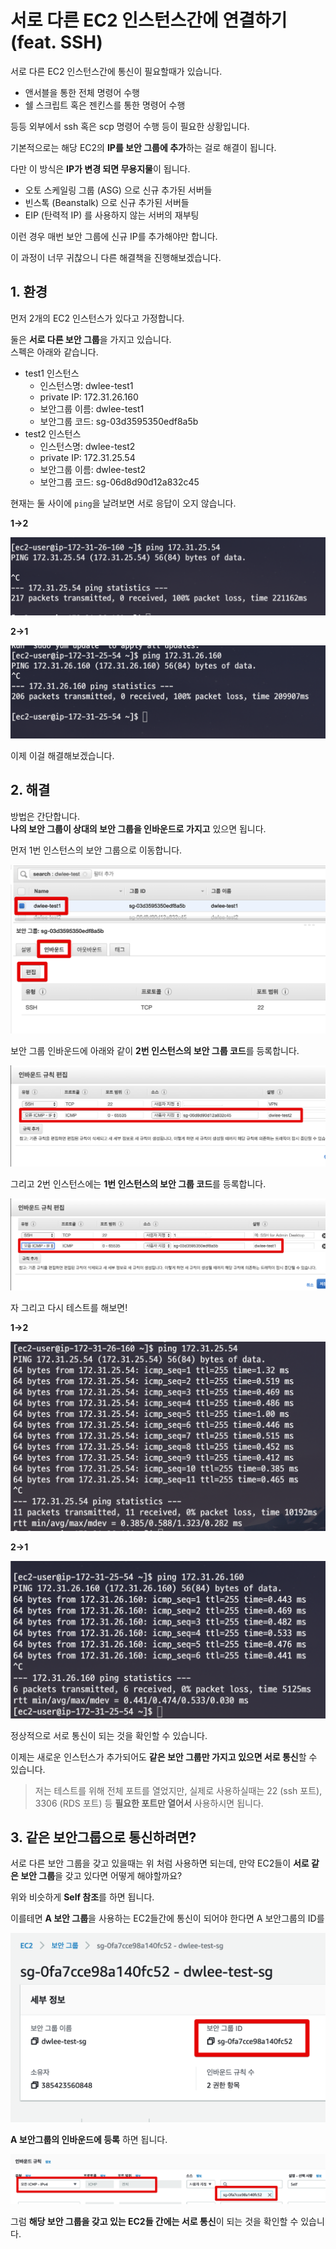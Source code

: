 # 서로 다른 EC2 인스턴스간에 연결하기 (feat. SSH)

서로 다른 EC2 인스턴스간에 통신이 필요할때가 있습니다.  

* 앤서블을 통한 전체 명령어 수행
* 쉘 스크립트 혹은 젠킨스를 통한 명령어 수행

등등 외부에서 ssh 혹은 scp 명령어 수행 등이 필요한 상황입니다.  
  
기본적으로는 해당 EC2의 **IP를 보안 그룹에 추가**하는 걸로 해결이 됩니다.  
  
다만 이 방식은 **IP가 변경 되면 무용지물**이 됩니다.  

* 오토 스케일링 그룹 (ASG) 으로 신규 추가된 서버들
* 빈스톡 (Beanstalk) 으로 신규 추가된 서버들
* EIP (탄력적 IP) 를 사용하지 않는 서버의 재부팅

이런 경우 매번 보안 그룹에 신규 IP를 추가해야만 합니다.  
  
이 과정이 너무 귀찮으니 다른 해결책을 진행해보겠습니다.  

## 1. 환경

먼저 2개의 EC2 인스턴스가 있다고 가정합니다.  
  
둘은 **서로 다른 보안 그룹**을 가지고 있습니다.  
스펙은 아래와 같습니다.

* test1 인스턴스
  * 인스턴스명: dwlee-test1
  * private IP: 172.31.26.160
  * 보안그룹 이름: dwlee-test1
  * 보안그룹 코드: sg-03d3595350edf8a5b
* test2 인스턴스
  * 인스턴스명: dwlee-test2
  * private IP: 172.31.25.54
  * 보안그룹 이름: dwlee-test2
  * 보안그룹 코드: sg-06d8d90d12a832c45

현재는 둘 사이에 ```ping```을 날려보면 서로 응답이 오지 않습니다.  
  
**1->2**

![1](./images/1.png)

**2->1**

![2](./images/2.png)

이제 이걸 해결해보겠습니다.

## 2. 해결

방법은 간단합니다.  
**나의 보안 그룹이 상대의 보안 그룹을 인바운드로 가지고** 있으면 됩니다.  
  
먼저 1번 인스턴스의 보안 그룹으로 이동합니다.

![3](./images/3.png)

보안 그룹 인바운드에 아래와 같이 **2번 인스턴스의 보안 그룹 코드**를 등록합니다.

![4](./images/4.png)

그리고 2번 인스턴스에는 **1번 인스턴스의 보안 그룹 코드**를 등록합니다.

![5](./images/5.png)

자 그리고 다시 테스트를 해보면!  
  
**1->2**

![6](./images/6.png)

**2->1**

![7](./images/7.png)

정상적으로 서로 통신이 되는 것을 확인할 수 있습니다.  
  
이제는 새로운 인스턴스가 추가되어도 **같은 보안 그룹만 가지고 있으면 서로 통신**할 수 있습니다.  

> 저는 테스트를 위해 전체 포트를 열었지만, 실제로 사용하실때는 22 (ssh 포트), 3306 (RDS 포트) 등 **필요한 포트만 열어서** 사용하시면 됩니다.

## 3. 같은 보안그룹으로 통신하려면?

서로 다른 보안 그룹을 갖고 있을때는 위 처럼 사용하면 되는데, 만약 EC2들이 **서로 같은 보안 그룹**을 갖고 있다면 어떻게 해야할까요?  
  
위와 비슷하게 **Self 참조**를 하면 됩니다.  
  
이를테면 **A 보안 그룹**을 사용하는 EC2들간에 통신이 되어야 한다면 A 보안그룹의 ID를

![self1](./images/self1.png)

**A 보안그룹의 인바운드에 등록** 하면 됩니다.

![self2](./images/self2.png)

그럼 **해당 보안 그룹을 갖고 있는 EC2들 간에는 서로 통신**이 되는 것을 확인할 수 있습니다.





